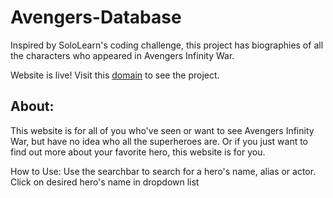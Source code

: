 # Avengers-Database
Inspired by SoloLearn's coding challenge, this project has biographies of all the characters who appeared in Avengers Infinity War.

Website is live! Visit this [domain](http://notahero.byethost5.com/second%20design/AvengersChallenge.html) to see the project.

About:
- 
This website is for all of you who've seen or want to see Avengers Infinity War, but have no idea who all the superheroes are. Or if you just want to find out more about your favorite hero, this website is for you.


How to Use:
Use the searchbar to search for a hero's name, alias or actor.
Click on desired hero's name in dropdown list
